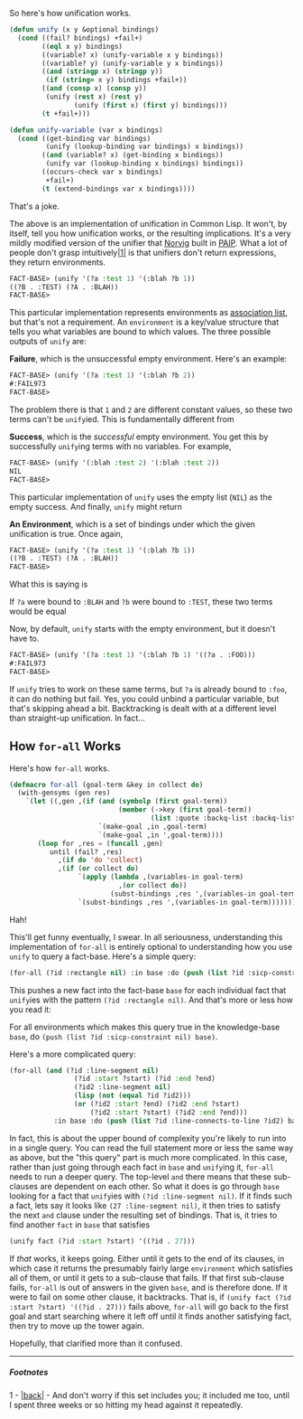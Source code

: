 So here's how unification works.

```lisp
(defun unify (x y &optional bindings)
  (cond ((fail? bindings) +fail+)
        ((eql x y) bindings)
        ((variable? x) (unify-variable x y bindings))
        ((variable? y) (unify-variable y x bindings))
        ((and (stringp x) (stringp y))
         (if (string= x y) bindings +fail+))
        ((and (consp x) (consp y))
         (unify (rest x) (rest y)
                (unify (first x) (first y) bindings)))
        (t +fail+)))

(defun unify-variable (var x bindings)
  (cond ((get-binding var bindings)
         (unify (lookup-binding var bindings) x bindings))
        ((and (variable? x) (get-binding x bindings))
         (unify var (lookup-binding x bindings) bindings))
        ((occurs-check var x bindings)
         +fail+)
        (t (extend-bindings var x bindings))))
```

That's a joke.

The above is an implementation of unification in Common Lisp. It won't, by itself, tell you how unification works, or the resulting implications. It's a very mildly modified version of the unifier that [Norvig](http://norvig.com/) built in [PAIP](http://norvig.com/paip/README.html). What a lot of people don't grasp intuitively<a name="note-Tue-Jun-17-201209EDT-2014"></a>[|1|](#foot-Tue-Jun-17-201209EDT-2014) is that unifiers don't return expressions, they return environments.

```lisp
FACT-BASE> (unify '(?a :test 1) '(:blah ?b 1))
((?B . :TEST) (?A . :BLAH))
FACT-BASE> 
```

This particular implementation represents environments as [association list](http://www.cs.cmu.edu/Groups/AI/html/cltl/clm/node153.html), but that's not a requirement. An `environment` is a key/value structure that tells you what variables are bound to which values. The three possible outputs of `unify` are:

**Failure**, which is the unsuccessful empty environment. Here's an example:

```lisp
FACT-BASE> (unify '(?a :test 1) '(:blah ?b 2))
#:FAIL973
FACT-BASE> 
```

The problem there is that `1` and `2` are different constant values, so these two terms can't be `unify`ied. This is fundamentally different from

**Success**, which is the *successful* empty environment. You get this by successfully `unify`ing terms with no variables. For example,

```lisp
FACT-BASE> (unify '(:blah :test 2) '(:blah :test 2))
NIL
FACT-BASE> 
```

This particular implementation of `unify` uses the empty list (`NIL`) as the empty success. And finally, `unify` might return 

**An Environment**, which is a set of bindings under which the given unification is true. Once again,

```lisp
FACT-BASE> (unify '(?a :test 1) '(:blah ?b 1))
((?B . :TEST) (?A . :BLAH))
FACT-BASE> 
```

What this is saying is

If `?a` were bound to `:BLAH` and `?b` were bound to `:TEST`, these two terms would be equal

Now, by default, `unify` starts with the empty environment, but it doesn't have to.

```lisp
FACT-BASE> (unify '(?a :test 1) '(:blah ?b 1) '((?a . :FOO)))
#:FAIL973
FACT-BASE> 
```

If `unify` tries to work on these same terms, but `?a` is already bound to `:foo`, it can do nothing but fail. Yes, you could unbind a particular variable, but that's skipping ahead a bit. Backtracking is dealt with at a different level than straight-up unification. In fact...

## <a name="how-forall-works"></a>How `for-all` Works

Here's how `for-all` works.

```lisp
(defmacro for-all (goal-term &key in collect do)
  (with-gensyms (gen res)
    `(let ((,gen ,(if (and (symbolp (first goal-term))
                           (member (->key (first goal-term))
                                   (list :quote :backq-list :backq-list*)))
                      `(make-goal ,in ,goal-term)
                      `(make-goal ,in ',goal-term))))
       (loop for ,res = (funcall ,gen)
          until (fail? ,res)
            ,(if do 'do 'collect)
            ,(if (or collect do)
                 `(apply (lambda ,(variables-in goal-term)
                           ,(or collect do))
                         (subst-bindings ,res ',(variables-in goal-term)))
                 `(subst-bindings ,res ',(variables-in goal-term)))))))
```

Hah!

This'll get funny eventually, I swear. In all seriousness, understanding this implementation of `for-all` is entirely optional to understanding how you use `unify` to query a fact-base. Here's a simple query:

```lisp
(for-all (?id :rectangle nil) :in base :do (push (list ?id :sicp-constraint nil) base))
```

This pushes a new fact into the fact-base `base` for each individual fact that `unify`ies with the pattern `(?id :rectangle nil)`. And that's more or less how you read it:

For all environments which makes this query true in the knowledge-base `base`, do `(push (list ?id :sicp-constraint nil) base)`.

Here's a more complicated query:

```lisp
(for-all (and (?id :line-segment nil)
                (?id :start ?start) (?id :end ?end)
                (?id2 :line-segment nil)
                (lisp (not (equal ?id ?id2)))
                (or (?id2 :start ?end) (?id2 :end ?start)
                    (?id2 :start ?start) (?id2 :end ?end)))
           :in base :do (push (list ?id :line-connects-to-line ?id2) base))
```

In fact, this is about the upper bound of complexity you're likely to run into in a single query. You can read the full statement more or less the same way as above, but the "this query" part is much more complicated. In this case, rather than just going through each fact in `base` and `unify`ing it, `for-all` needs to run a deeper query. The top-level `and` there means that these sub-clauses are dependent on each other. So what it does is go through `base` looking for a fact that `unify`ies with `(?id :line-segment nil)`. If it finds such a fact, lets say it looks like `(27 :line-segment nil)`, it then tries to satisfy the next `and` clause under the resulting set of bindings. That is, it tries to find another `fact` in `base` that satisfies

```lisp
(unify fact (?id :start ?start) '((?id . 27)))
```

If *that* works, it keeps going. Either until it gets to the end of its clauses, in which case it returns the presumably fairly large `environment` which satisfies all of them, or until it gets to a sub-clause that fails. If that first sub-clause fails, `for-all` is out of answers in the given `base`, and is therefore done. If it were to fail on some other clause, it backtracks. That is, if `(unify fact (?id :start ?start) '((?id . 27)))` fails above, `for-all` will go back to the first goal and start searching where it left off until it finds another satisfying fact, then try to move up the tower again.

Hopefully, that clarified more than it confused.

* * *
##### Footnotes

1 - <a name="foot-Tue-Jun-17-201209EDT-2014"></a>[|back|](#note-Tue-Jun-17-201209EDT-2014) - And don't worry if this set includes you; it included me too, until I spent three weeks or so hitting my head against it repeatedly.
